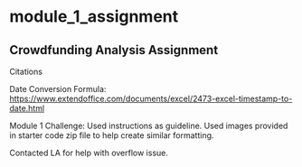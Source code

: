 # module_1_assignment
## Crowdfunding Analysis Assignment

Citations

Date Conversion Formula:
https://www.extendoffice.com/documents/excel/2473-excel-timestamp-to-date.html


Module 1 Challenge:
Used instructions as guideline.
Used images provided in starter code zip file to help create similar formatting.


Contacted LA for help with overflow issue.
